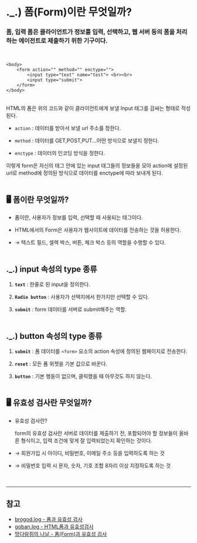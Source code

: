 # ._.) 폼(Form)이란 무엇일까?
### 폼, 입력 폼은 클라이언트가 정보를 입력, 선택하고, 웹 서버 등의 폼을 처리하는 에이전트로 제출하기 위한 기구이다.
<br/>

```
<body>
    <form action="" method="" enctype="">
        <input type="text" name="test"> <br><br>
        <input type="submit">
    </form>
</body>
```

<br/>
HTML의 폼은 위의 코드와 같이 클라이언트에게 보낼 Input 태그를 감싸는 형태로 작성된다.

* `action` : 데이터를 받아서 보낼 url 주소를 정한다. 

* `method` : 데이터를 GET,POST,PUT...어떤 방식으로 보낼지 정한다.

* `enctype` : 데이터의 인코딩 방식을 정한다.

이렇게 form은 자신의 태그 안에 있는 input 태그들의 정보들을 모아 action에 설정된 url로 method에 정의된 방식으로 데이터를 enctype에 따라 보내게 된다.
<br/><br/>

## 🖥 폼이란 무엇일까?

* 폼이란, 사용자가 정보를 입력, 선택할 때 사용되는 태그이다.

* HTML에서의 Form은 사용자가 웹사이트에 데이터를 전송하는 것을 허용한다.

* → 텍스트 필드, 셀렉 박스, 버튼, 체크 박스 등의 역할을 수행할 수 있다.
<br/><br/>

## ._.) input 속성의 type 종류

1. __`text`__ : 한줄로 된 input을 정의한다.

2. __`Radio button`__ : 사용자가 선택지에서 한가지만 선택할 수 있다.

3. __`submit`__ : form 데이터를 서버로 submit해주는 역할.
<br/><br/>

## ._.) button 속성의 type 종류

1. __`submit`__ : 폼 데이터를 `<form>` 요소의 action 속성에 정의된 웹페이지로 전송한다.

2. __`reset`__ : 모든 폼 위젯을 기본 값으로 바꾼다.

3. __`button`__ : 기본 행동이 없으며, 클릭했을 때 아무것도 하지 않는다.
<br/><br/>

## 🖥 유효성 검사란 무엇일까?
* 유효성 검사란?

   form의 유효성 검사란 서버로 데이터를 제출하기 전, 포함되어야 할 정보들이 올바른 형식이고, 입력 조건에 맞게 잘 입력되었는지 확인하는 것이다.

* → 회원가입 시 아이디, 비밀번호, 이메일 주소 등을 입력하도록 하는 것

* → 비밀번호 입력 시 문자, 숫자, 기호 조합 8자리 이상 지정하도록 하는 것
<br/><br/><br/>

***
## 참고
* [brogod.log - 폼과 유효성 검사](https://velog.io/@m-vault/%ED%8F%BC%EA%B3%BC-%EC%9C%A0%ED%9A%A8%EC%84%B1-%EA%B2%80%EC%82%AC)
* [goban.log - HTML폼과 유효성검사](https://velog.io/@goban/HTML%ED%8F%BC%EA%B3%BC-%EC%9C%A0%ED%9A%A8%EC%84%B1%EA%B2%80%EC%82%AC)
* [땅다람쥐의 나날 - 폼(Form)과 유효성 검사](https://gopher-cs.tistory.com/6)

